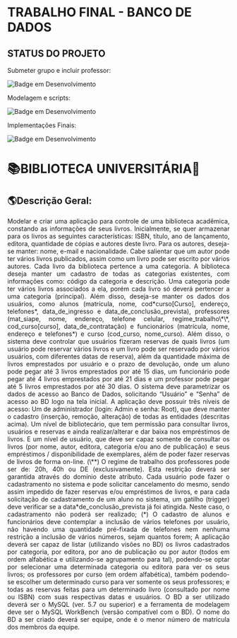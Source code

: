 # **TRABALHO FINAL - BANCO DE DADOS**
## STATUS DO PROJETO

Submeter grupo e incluir professor:

![Badge em Desenvolvimento](https://img.shields.io/badge/STATUS-FINALIZADO-green)

Modelagem e scripts:

![Badge em Desenvolvimento](https://img.shields.io/badge/STATUS-FINALIZADO-green)

Implementações Finais:

![Badge em Desenvolvimento](https://img.shields.io/badge/STATUS-EM%20DESENVOLVIMENTO%20-yellow)
# 📚BIBLIOTECA UNIVERSITÁRIA📖

## 🌎Descrição Geral:

<p align="justify">Modelar e criar uma aplicação para controle de uma biblioteca acadêmica, constando as informações de seus livros. Inicialmente, se quer armazenar para os livros as seguintes características: ISBN, título, ano de lançamento, editora, quantidade de cópias e autores deste livro. Para os autores, deseja-se manter: nome, e-mail e nacionalidade. Cabe salientar que um autor pode ter vários livros publicados, assim como um livro pode ser escrito por vários autores. Cada livro da biblioteca pertence a uma categoria. A biblioteca deseja manter um cadastro de todas as categorias existentes, com informações como: código da categoria e descrição. Uma categoria pode ter vários livros associados a ela, porém cada livro só deverá pertencer a uma categoria (principal). Além disso, deseja-se manter os dados dos usuários, como alunos (matrícula, nome, cod*curso[Curso], endereço, telefones*, data_de_ingresso e data_de_conclusão_prevista), professores (mat_siape, nome, endereço, telefone celular, regime_trabalho\*\*, cod_curso[curso], data_de_contratação) e funcionários (matrícula, nome, endereço e telefones*) e curso (cod_curso, nome_curso). Além disso, o sistema deve controlar que usuários fizeram reservas de quais livros (um usuário pode reservar vários livros e um livro pode ser reservado por vários usuários, com diferentes datas de reserva), além da quantidade máxima de livros emprestados por usuário e o prazo de devolução, onde um aluno pode pegar até 3 livros emprestados por até 15 dias, um funcionário pode pegar até 4 livros emprestados por até 21 dias e um professor pode pegar até 5 livros emprestados por até 30 dias. O sistema deve parametrizar os dados de acesso ao Banco de Dados, solicitando “Usuário” e “Senha” de acesso ao BD logo na tela inicial. A aplicação deve possuir três níveis de acesso: Um de administrador (login: Admin e senha: Root), que deve manter o cadastro (inserção, remoção, alteração) de todas as entidades (descritas acima). Um nível de bibliotecário, que tem permissão para consultar livros, usuários e reservas e ainda realizar/alterar e dar baixa nos empréstimos de livros. E um nível de usuário, que deve ser capaz somente de consultar os livros (por nome, autor, editora, categoria e/ou ano de publicação) e seus empréstimos / disponibilidade de exemplares, além de poder fazer reservas de livros de forma on-line. (\**) O regime de trabalho dos professores pode ser de: 20h, 40h ou DE (exclusivamente). Esta restrição deverá ser garantida através do domínio deste atributo. Cada usuário pode fazer o cadastramento no sistema e pode solicitar cancelamento do mesmo, sendo assim impedido de fazer reservas e/ou empréstimos de livros, e para cada solicitação de cadastramento de um aluno no sistema, um gatilho (trigger) deve verificar se a data*de_conclusão_prevista já foi atingida. Neste caso, o cadastramento não poderá ser realizado; (*) O cadastro de alunos e funcionários deve contemplar a inclusão de vários telefones por usuário, não havendo uma quantidade pré-fixada de telefones nem nenhuma restrição a inclusão de vários números, sejam quantos forem; A aplicação deverá ser capaz de listar (utilizando visões no BD) os livros cadastrados por categoria, por editora, por ano de publicação ou por autor (todos em ordem alfabética e utilizando-se agrupamento para tal), podendo-se optar por selecionar uma determinada categoria ou editora para ver os seus livros; os professores por curso (em ordem alfabética), também podendo-se escolher um determinado curso para ver somente os seus professores; e todas as reservas feitas para um determinado livro (consultado por nome ou ISBN) com suas respectivas datas e usuários. O BD a ser utilizado deverá ser o MySQL (ver. 5.7 ou superior) e a ferramenta de modelagem deve ser o MySQL WorkBench (versão compatível com o BD). O nome do BD a ser criado deverá ser equipe<Num>, onde <Num> é o menor número de matrícula dos membros da equipe.</p>
